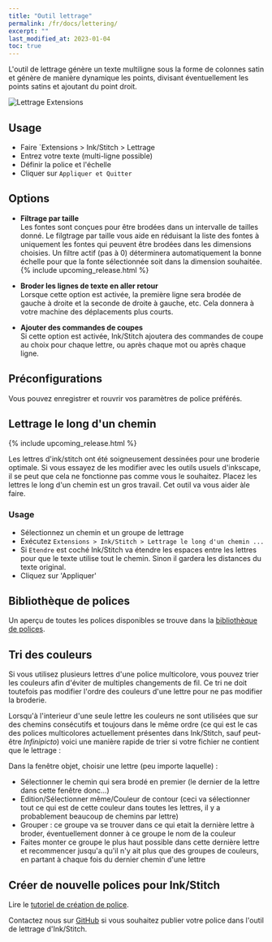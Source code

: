 ```yaml
---
title: "Outil lettrage"
permalink: /fr/docs/lettering/
excerpt: ""
last_modified_at: 2023-01-04
toc: true
---
```

L'outil de lettrage génère un texte multiligne sous la forme de colonnes satin et génère de manière dynamique les points, divisant éventuellement les points satins et ajoutant du point droit.

![Lettrage Extensions](/assets/images/docs/lettering.jpg)

## Usage

* Faire `Extensions > Ink/Stitch  > Lettrage
* Entrez votre texte (multi-ligne possible)
* Définir la police et l'échelle
* Cliquer sur `Appliquer et Quitter`

## Options

* **Filtrage par taille**<br>
  Les fontes sont conçues pour être  brodées dans  un intervalle de tailles donné. Le filgtrage par taille vous aide en réduisant la liste des fontes à uniquement les fontes qui peuvent être brodées dans les dimensions choisies.
  Un filtre actif (pas à 0) déterminera  automatiquement la bonne échelle pour que la fonte sélectionnée soit dans la dimension souhaitée.
  {% include upcoming_release.html %}

* **Broder les lignes de texte en aller retour**<br>
 Lorsque cette option est activée, la première ligne sera brodée de gauche à droite et la seconde de droite à gauche, etc.
   Cela donnera à votre machine des déplacements plus courts.

* **Ajouter des commandes de coupes**<br>
  Si cette option est activée, Ink/Stitch ajoutera des commandes de coupe  au choix pour chaque lettre, ou après chaque mot ou après chaque ligne.

## Préconfigurations

Vous pouvez enregistrer et rouvrir vos paramètres de police préférés.

## Lettrage le long d'un chemin

{% include upcoming_release.html %}

Les lettres d'ink/stitch ont été soigneusement dessinées pour une broderie optimale. Si vous essayez de les modifier avec les outils usuels d'inkscape, il se peut que cela ne fonctionne pas comme vous le souhaitez. Placez les lettres le long  d'un chemin est un gros travail. Cet outil va vous aider àle faire.

### Usage

* Sélectionnez un chemin et un groupe de lettrage 
* Exécutez `Extensions > Ink/Stitch > Lettrage le long d'un chemin ...`
* Si `Etendre` est coché Ink/Stitch va étendre les espaces entre les lettres pour que le texte utilise tout le chemin. Sinon il gardera les distances du texte original. 
* Cliquez sur 'Appliquer'



## Bibliothèque de polices

Un aperçu de toutes les polices disponibles se trouve dans la [bibliothèque de polices](/fr/fonts/font-library/).

## Tri des couleurs
Si vous utilisez plusieurs lettres d'une police multicolore, vous pouvez trier les couleurs afin d'éviter de multiples changements de fil. Ce tri ne doit toutefois pas modifier l'ordre des couleurs d'une lettre pour ne pas modifier la broderie. 

Lorsqu'à l'interieur d'une seule lettre les couleurs ne sont utilisées que sur des chemins consécutifs et toujours dans le même ordre (ce qui est le cas des polices multicolores actuellement présentes dans Ink/Stitch, sauf peut-être *Infinipicto*) voici une manière rapide de trier si votre fichier ne contient que le lettrage :

Dans la fenêtre objet, choisir une lettre (peu importe laquelle) :
* Sélectionner le chemin qui sera brodé en premier (le dernier de la lettre dans cette fenêtre donc...)
* Edition/Sélectionner même/Couleur de contour (ceci va sélectionner tout ce qui est de cette couleur dans toutes les lettres, il y a probablement beaucoup de chemins par lettre)
* Grouper : ce groupe va se trouver dans ce qui etait la dernière lettre à broder, éventuellement donner à ce groupe le nom de la couleur
* Faites monter ce groupe le plus haut possible dans cette dernière lettre
et recommencer jusqu'a qu'il n'y ait plus que des groupes de couleurs, en partant à chaque fois du dernier chemin d'une lettre

## Créer de nouvelle polices pour Ink/Stitch
Lire le [tutoriel de création de police](/fr/tutorials/font-creation/).

Contactez nous  sur  [GitHub](https://github.com/inkstitch/inkstitch/issues) si vous souhaitez publier votre police dans l'outil de lettrage d'Ink/Stitch.
